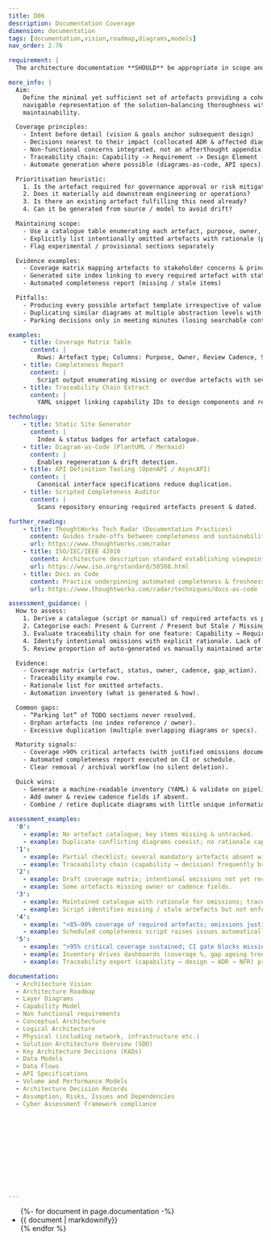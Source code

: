 ```yaml
---
title: D06
description: Documentation Coverage
dimension: documentation
tags: [documentation,vision,roadmap,diagrams,models]
nav_order: 2.76

requirement: |
  The architecture documentation **SHOULD** be appropriate in scope and quality for the solution covering (but not exclusively) as defined in D06.

more_info: |
  Aim:
    Define the minimal yet sufficient set of artefacts providing a coherent,
    navigable representation of the solution—balancing thoroughness with
    maintainability.

  Coverage principles:
    - Intent before detail (vision & goals anchor subsequent design)
    - Decisions nearest to their impact (collocated ADR & affected diagram)
    - Non-functional concerns integrated, not an afterthought appendix
    - Traceability chain: Capability -> Requirement -> Design Element -> Decision
    - Automate generation where possible (diagrams-as-code, API specs)

  Prioritisation heuristic:
    1. Is the artefact required for governance approval or risk mitigation?
    2. Does it materially aid downstream engineering or operations?
    3. Is there an existing artefact fulfilling this need already?
    4. Can it be generated from source / model to avoid drift?

  Maintaining scope:
    - Use a catalogue table enumerating each artefact, purpose, owner, cadence
    - Explicitly list intentionally omitted artefacts with rationale (prevents rework)
    - Flag experimental / provisional sections separately

  Evidence examples:
    - Coverage matrix mapping artefacts to stakeholder concerns & principles
    - Generated site index linking to every required artefact with status badge
    - Automated completeness report (missing / stale items)

  Pitfalls:
    - Producing every possible artefact template irrespective of value
    - Duplicating similar diagrams at multiple abstraction levels with drift
    - Parking decisions only in meeting minutes (losing searchable context)

examples: 
    - title: Coverage Matrix Table
      content: |
        Rows: Artefact type; Columns: Purpose, Owner, Review Cadence, Status, Link.
    - title: Completeness Report
      content: |
        Script output enumerating missing or overdue artefacts with severity.
    - title: Traceability Chain Extract
      content: |
        YAML snippet linking capability IDs to design components and related ADR IDs.

technology:
    - title: Static Site Generator
      content: |
        Index & status badges for artefact catalogue.
    - title: Diagram-as-Code (PlantUML / Mermaid)
      content: |
        Enables regeneration & drift detection.
    - title: API Definition Tooling (OpenAPI / AsyncAPI)
      content: |
        Canonical interface specifications reduce duplication.
    - title: Scripted Completeness Auditor
      content: |
        Scans repository ensuring required artefacts present & dated.

further_reading:
    - title: ThoughtWorks Tech Radar (Documentation Practices)
      content: Guides trade-offs between completeness and sustainability.
      url: https://www.thoughtworks.com/radar
    - title: ISO/IEC/IEEE 42010
      content: Architecture description standard establishing viewpoint concepts.
      url: https://www.iso.org/standard/50508.html
    - title: Docs as Code
      content: Practice underpinning automated completeness & freshness.
      url: https://www.thoughtworks.com/radar/techniques/docs-as-code

assessment_guidance: |
  How to assess:
    1. Derive a catalogue (script or manual) of required artefacts vs present ones.
    2. Categorise each: Present & Current / Present but Stale / Missing (Justified / Unjustified).
    3. Evaluate traceability chain for one feature: Capability → Requirement / Objective → Design element → ADR → NFR → Operational metric.
    4. Identify intentional omissions with explicit rationale. Lack of rationale = gap.
    5. Review proportion of auto-generated vs manually maintained artefacts (seek automation opportunities for high-churn items).

  Evidence:
    - Coverage matrix (artefact, status, owner, cadence, gap_action).
    - Traceability example row.
    - Rationale list for omitted artefacts.
    - Automation inventory (what is generated & how).

  Common gaps:
    - “Parking lot” of TODO sections never resolved.
    - Orphan artefacts (no index reference / owner).
    - Excessive duplication (multiple overlapping diagrams or specs).

  Maturity signals:
    - Coverage >90% critical artefacts (with justified omissions documented).
    - Automated completeness report executed on CI or schedule.
    - Clear removal / archival workflow (no silent deletion).

  Quick wins:
    - Generate a machine-readable inventory (YAML) & validate on pipeline.
    - Add owner & review cadence fields if absent.
    - Combine / retire duplicate diagrams with little unique information.
    
assessment_examples:
  '0':
    - example: No artefact catalogue; key items missing & untracked.
    - example: Duplicate conflicting diagrams coexist; no rationale captured.
  '1':
    - example: Partial checklist; several mandatory artefacts absent without justification.
    - example: Traceability chain (capability → decision) frequently broken.
  '2':
    - example: Draft coverage matrix; intentional omissions not yet recorded; coverage ~60–70%.
    - example: Some artefacts missing owner or cadence fields.
  '3':
    - example: Maintained catalogue with rationale for omissions; traceability sample mostly succeeds.
    - example: Script identifies missing / stale artefacts but not enforced.
  '4':
    - example: ">85–90% coverage of required artefacts; omissions justified & time-boxed."
    - example: Scheduled completeness script raises issues automatically.
  '5':
    - example: ">95% critical coverage sustained; CI gate blocks missing / stale mandatory artefacts."
    - example: Inventory drives dashboards (coverage %, gap ageing trends) & improvement actions.
    - example: Traceability export (capability → design → ADR → NFR) produced on demand for audits.

documentation:
  - Architecture Vision 
  - Architecture Roadmap 
  - Layer Diagrams 
  - Capability Model 
  - Non functional requirements 
  - Conceptual Architecture 
  - Logical Architecture 
  - Physical (including network, infrastructure etc.) 
  - Solution Architecture Overview (SDO) 
  - Key Architecture Decisions (KADs) 
  - Data Models 
  - Data Flows 
  - API Specifications 
  - Volume and Performance Models 
  - Architecture Decision Records 
  - Assumption, Risks, Issues and Dependencies 
  - Cyber Assessment Framework compliance  












---
```

<ul>
{%- for document in page.documentation  -%}
<li>
{{ document  | markdownify}}
</li>
{% endfor %}
<ul>
